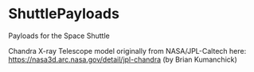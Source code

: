 # ShuttlePayloads
Payloads for the Space Shuttle

Chandra X-ray Telescope model originally from NASA/JPL-Caltech here: https://nasa3d.arc.nasa.gov/detail/jpl-chandra (by Brian Kumanchick)
